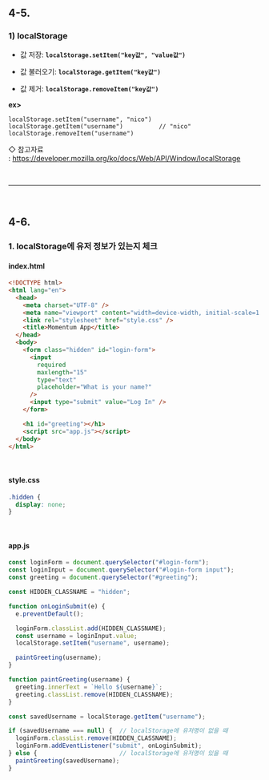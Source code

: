 ## 4-5.
### 1) localStorage
* 값 저장: __```localStorage.setItem("key값", "value값")```__   

* 값 불러오기: __```localStorage.getItem("key값")```__   

* 값 제거: __```localStorage.removeItem("key값")```__

__ex>__
```
localStorage.setItem("username", "nico")
localStorage.getItem("username")          // "nico"
localStorage.removeItem("username")
```

◇ 참고자료   
: https://developer.mozilla.org/ko/docs/Web/API/Window/localStorage

<br>
<hr>
<br>

## 4-6.
### 1. localStorage에 유저 정보가 있는지 체크

#### index.html
```html
<!DOCTYPE html>
<html lang="en">
  <head>
    <meta charset="UTF-8" />
    <meta name="viewport" content="width=device-width, initial-scale=1.0" />
    <link rel="stylesheet" href="style.css" />
    <title>Momentum App</title>
  </head>
  <body>
    <form class="hidden" id="login-form">
      <input
        required
        maxlength="15"
        type="text"
        placeholder="What is your name?"
      />
      <input type="submit" value="Log In" />
    </form>

    <h1 id="greeting"></h1>
    <script src="app.js"></script>
  </body>
</html>
```

<br>

#### style.css
```css
.hidden {
  display: none;
}
```

<br>

#### app.js
```js
const loginForm = document.querySelector("#login-form");
const loginInput = document.querySelector("#login-form input");
const greeting = document.querySelector("#greeting");

const HIDDEN_CLASSNAME = "hidden";

function onLoginSubmit(e) {
  e.preventDefault();

  loginForm.classList.add(HIDDEN_CLASSNAME);
  const username = loginInput.value;
  localStorage.setItem("username", username);

  paintGreeting(username);
}

function paintGreeting(username) {
  greeting.innerText = `Hello ${username}`;
  greeting.classList.remove(HIDDEN_CLASSNAME);
}

const savedUsername = localStorage.getItem("username");

if (savedUsername === null) {  // localStorage에 유저명이 없을 때
  loginForm.classList.remove(HIDDEN_CLASSNAME);
  loginForm.addEventListener("submit", onLoginSubmit);
} else {                       // localStorage에 유저명이 있을 때
  paintGreeting(savedUsername);
}
```
